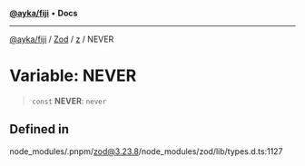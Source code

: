 [**@ayka/fiji**](../../../../../README.md) • **Docs**

***

[@ayka/fiji](../../../../../globals.md) / [Zod](../../../README.md) / [z](../README.md) / NEVER

# Variable: NEVER

> `const` **NEVER**: `never`

## Defined in

node\_modules/.pnpm/zod@3.23.8/node\_modules/zod/lib/types.d.ts:1127
